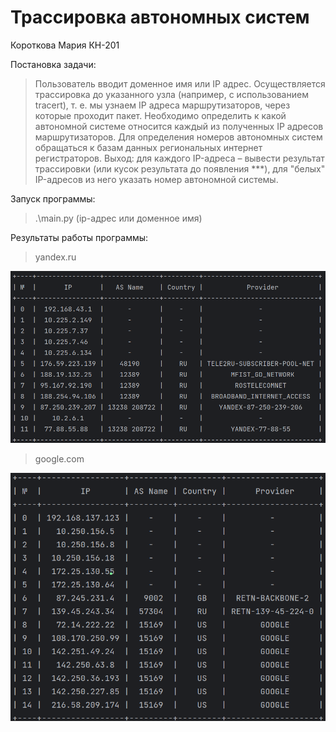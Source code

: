 # Трассировка автономных систем
Короткова Мария КН-201

Постановка задачи:
> Пользователь вводит доменное имя
или IP адрес. Осуществляется трассировка до указанного узла (например, с использованием
tracert), т. е. мы узнаем IP адреса маршрутизаторов, через которые проходит пакет. Необходимо определить к какой автономной системе относится каждый из полученных IP адресов
маршрутизаторов. Для определения номеров автономных систем обращаться к базам данных
региональных интернет регистраторов.
Выход: для каждого IP-адреса – вывести результат трассировки (или кусок результата до появления ***), для "белых" IP-адресов из него указать номер автономной системы.

Запуск программы:
> .\main.py (ip-адрес или доменное имя)

Результаты работы программы:
>yandex.ru
> 
![alt text](results/1.png)

>google.com
>
![alt text](results/2.png)
